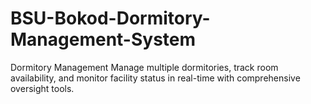 # BSU-Bokod-Dormitory-Management-System
Dormitory Management Manage multiple dormitories, track room availability, and monitor facility status in real-time with comprehensive oversight tools.
